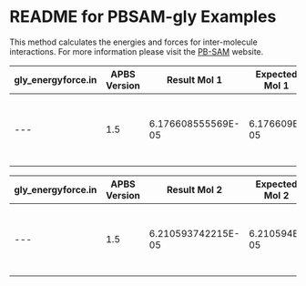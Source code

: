 README for PBSAM-gly Examples
=============================

This method calculates the energies and forces for inter-molecule interactions. For more information please visit the [PB-SAM](http://www.poissonboltzmann.org/external_contributions/extern-pbsam) website.

**gly_energyforce.in**|**APBS Version**|**Result Mol 1**|**Expected Mol 1**|**Result Force Mol 1**|**Expected Force Mol 1**
---|---|---|---|---|---
---|1.5|6.176608555569E-05|6.176609E-05|(-5.376354E-04, -4.238467E-04, -2.339671E-04)|(-5.376354E-04, -4.238467E-04, -2.339671E-04)

**gly_energyforce.in**|**APBS Version**|**Result Mol 2**|**Expected Mol 2**|**Result Force Mol 2**|**Expected Force Mol 2**
---|---|---|---|---|---
---|1.5|6.210593742215E-05|6.210594E-05|(5.351512E-04, 4.459663E-04, 2.411459E-04)|(5.351512E-04, 4.459663E-04, 2.411459E-04)